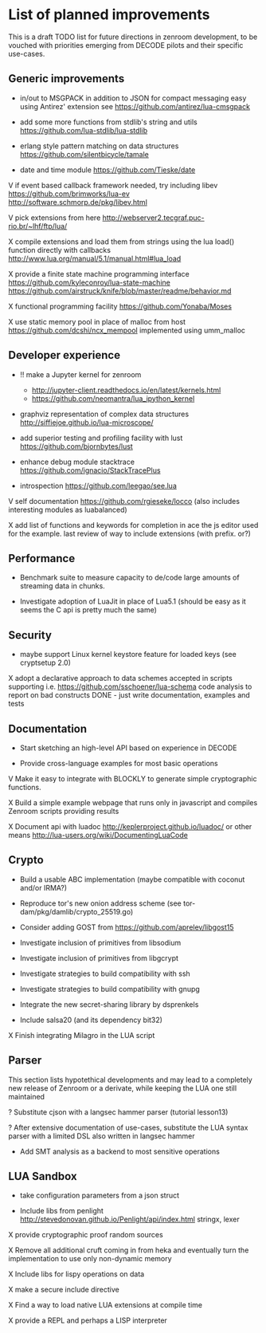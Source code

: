 # List of planned improvements

This is a draft TODO list for future directions in zenroom
development, to be vouched with priorities emerging from DECODE pilots
and their specific use-cases.


## Generic improvements

- in/out to MSGPACK in addition to JSON for compact messaging easy using
  Antirez' extension see https://github.com/antirez/lua-cmsgpack

- add some more functions from stdlib's string and utils
  https://github.com/lua-stdlib/lua-stdlib

- erlang style pattern matching on data structures
  https://github.com/silentbicycle/tamale

- date and time module
  https://github.com/Tieske/date

V if event based callback framework needed, try including libev
  https://github.com/brimworks/lua-ev
  http://software.schmorp.de/pkg/libev.html

V pick extensions from here
  http://webserver2.tecgraf.puc-rio.br/~lhf/ftp/lua/

X compile extensions and load them from strings using the lua load()
  function directly with callbacks
  http://www.lua.org/manual/5.1/manual.html#lua_load

X provide a finite state machine programming interface
  https://github.com/kyleconroy/lua-state-machine
  https://github.com/airstruck/knife/blob/master/readme/behavior.md

X functional programming facility
  https://github.com/Yonaba/Moses

X use static memory pool in place of malloc from host
  https://github.com/dcshi/ncx_mempool
  implemented using umm_malloc

## Developer experience

- !! make a Jupyter kernel for zenroom
  - http://jupyter-client.readthedocs.io/en/latest/kernels.html
  - https://github.com/neomantra/lua_ipython_kernel

- graphviz representation of complex data structures
  http://siffiejoe.github.io/lua-microscope/

- add superior testing and profiling facility with lust
  https://github.com/bjornbytes/lust

- enhance debug module stacktrace
  https://github.com/ignacio/StackTracePlus

- introspection
  https://github.com/leegao/see.lua

V self documentation
  https://github.com/rgieseke/locco
  (also includes interesting modules as luabalanced)

X add list of functions and keywords for completion in ace
  the js editor used for the example. last review of way
  to include extensions (with prefix. or?)

## Performance

- Benchmark suite to measure capacity to de/code large amounts of
  streaming data in chunks.

- Investigate adoption of LuaJit in place of Lua5.1
  (should be easy as it seems the C api is pretty much the same)

## Security

- maybe support Linux kernel keystore feature for loaded keys
  (see cryptsetup 2.0)

X adopt a declarative approach to data schemes accepted in scripts
  supporting i.e. https://github.com/sschoener/lua-schema
  code analysis to report on bad constructs
  DONE - just write documentation, examples and tests

## Documentation

- Start sketching an high-level API based on experience in DECODE

- Provide cross-language examples for most basic operations

V Make it easy to integrate with BLOCKLY to generate simple
  cryptographic functions.

X Build a simple example webpage that runs only in javascript and
  compiles Zenroom scripts providing results

X Document api with luadoc http://keplerproject.github.io/luadoc/
  or other means http://lua-users.org/wiki/DocumentingLuaCode

## Crypto

- Build a usable ABC implementation (maybe compatible with coconut
  and/or IRMA?)

- Reproduce tor's new onion address scheme
  (see tor-dam/pkg/damlib/crypto_25519.go)

- Consider adding GOST from https://github.com/aprelev/libgost15

- Investigate inclusion of primitives from libsodium

- Investigate inclusion of primitives from libgcrypt

- Investigate strategies to build compatibility with ssh

- Investigate strategies to build compatibility with gnupg

- Integrate the new secret-sharing library by dsprenkels

- Include salsa20 (and its dependency bit32)

X Finish integrating Milagro in the LUA script

## Parser

This section lists hypotethical developments and may lead to a
completely new release of Zenroom or a derivate, while keeping the LUA
one still maintained

? Substitute cjson with a langsec hammer parser (tutorial lesson13)

? After extensive documentation of use-cases, substitute the LUA
  syntax parser with a limited DSL also written in langsec hammer

- Add SMT analysis as a backend to most sensitive operations

## LUA Sandbox

- take configuration parameters from a json struct

- Include libs from penlight
  http://stevedonovan.github.io/Penlight/api/index.html stringx, lexer

X provide cryptographic proof random sources

X Remove all additional cruft coming in from heka and eventually turn
  the implementation to use only non-dynamic memory

X Include libs for lispy operations on data

X make a secure include directive

X Find a way to load native LUA extensions at compile time

X provide a REPL and perhaps a LISP interpreter

